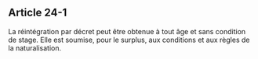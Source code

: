 Article 24-1
----
La réintégration par décret peut être obtenue à tout âge et sans condition de
stage. Elle est soumise, pour le surplus, aux conditions et aux règles de la
naturalisation.
